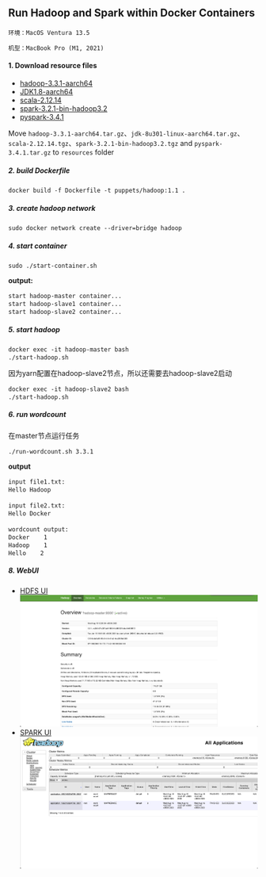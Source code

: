 ## Run Hadoop and Spark within Docker Containers

`环境：MacOS Ventura 13.5`

`机型：MacBook Pro (M1, 2021)`

#### 1. Download resource files
- [hadoop-3.3.1-aarch64](https://dlcdn.apache.org/hadoop/common/hadoop-3.3.1/hadoop-3.3.1-aarch64.tar.gz)
- [JDK1.8-aarch64](https://gitee.com/Bric666/java/attach_files/803375/download/jdk-8u301-linux-aarch64.tar.gz) 
- [scala-2.12.14](https://downloads.lightbend.com/scala/2.12.14/scala-2.12.14.tgz) 
- [spark-3.2.1-bin-hadoop3.2](https://dlcdn.apache.org/spark/spark-3.2.1/spark-3.2.1-bin-hadoop3.2.tgz)
- [pyspark-3.4.1](https://files.pythonhosted.org/packages/0c/66/3cf748ba7cd7c6a4a46ffcc8d062f11ddc24b786c5b82936c857dc13b7bd/pyspark-3.4.1.tar.gz)

Move `hadoop-3.3.1-aarch64.tar.gz`、`jdk-8u301-linux-aarch64.tar.gz`、`scala-2.12.14.tgz`、`spark-3.2.1-bin-hadoop3.2.tgz` and `pyspark-3.4.1.tar.gz` to `resources` folder

##### 2. build Dockerfile
```
docker build -f Dockerfile -t puppets/hadoop:1.1 .
```

##### 3. create hadoop network

```
sudo docker network create --driver=bridge hadoop
```

##### 4. start container

```
sudo ./start-container.sh
```

**output:**

```
start hadoop-master container...
start hadoop-slave1 container...
start hadoop-slave2 container...
```

##### 5. start hadoop

```
docker exec -it hadoop-master bash
./start-hadoop.sh
```
因为yarn配置在hadoop-slave2节点，所以还需要去hadoop-slave2启动
```
docker exec -it hadoop-slave2 bash
./start-hadoop.sh
```

##### 6. run wordcount
在master节点运行任务
```
./run-wordcount.sh 3.3.1
```

**output**

```
input file1.txt:
Hello Hadoop

input file2.txt:
Hello Docker

wordcount output:
Docker    1
Hadoop    1
Hello    2
```

##### 8. WebUI
- [HDFS UI](http://localhost:9870/)
![img1.png](images%2Fimg1.png)
- [SPARK UI](http://localhost:8088/)
![img2.png](images%2Fimg2.png)
